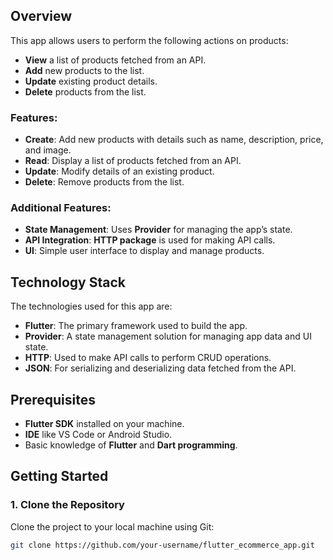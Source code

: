 ## Overview
This app allows users to perform the following actions on products:

- **View** a list of products fetched from an API.
- **Add** new products to the list.
- **Update** existing product details.
- **Delete** products from the list.

### Features:
- **Create**: Add new products with details such as name, description, price, and image.
- **Read**: Display a list of products fetched from an API.
- **Update**: Modify details of an existing product.
- **Delete**: Remove products from the list.

### Additional Features:
- **State Management**: Uses **Provider** for managing the app’s state.
- **API Integration**: **HTTP package** is used for making API calls.
- **UI**: Simple user interface to display and manage products.

## Technology Stack
The technologies used for this app are:

- **Flutter**: The primary framework used to build the app.
- **Provider**: A state management solution for managing app data and UI state.
- **HTTP**: Used to make API calls to perform CRUD operations.
- **JSON**: For serializing and deserializing data fetched from the API.

## Prerequisites
- **Flutter SDK** installed on your machine.
- **IDE** like VS Code or Android Studio.
- Basic knowledge of **Flutter** and **Dart programming**.

## Getting Started

### 1. Clone the Repository
Clone the project to your local machine using Git:

```bash
git clone https://github.com/your-username/flutter_ecommerce_app.git
